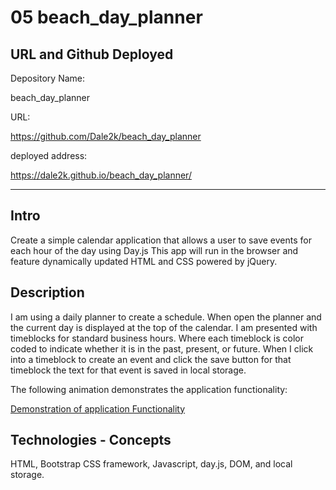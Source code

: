 # 05 beach_day_planner

## URL and Github Deployed

Depository Name:

beach_day_planner

URL:

https://github.com/Dale2k/beach_day_planner

deployed address:

https://dale2k.github.io/beach_day_planner/


__________________________________________________________________

## Intro

Create a simple calendar application that allows a user to save events for each hour of the day using Day.js This app will run in the browser and feature dynamically updated HTML and CSS powered by jQuery.





##  Description

I am using a daily planner to create a schedule. When open the planner
and the current day is displayed at the top of the calendar.
I am presented with timeblocks for standard business hours. Where each timeblock is color coded to indicate whether it is in the past, present, or future.
When I click into a timeblock to create an event and click the save button for that timeblock the text for that event is saved in local storage.


The following animation demonstrates the application functionality:

[Demonstration of application Functionality](https://drive.google.com/file/d/1rm6lnFHPlw5_a59clU4nGjH5DergfLah/view?usp=sharing)

## Technologies - Concepts

HTML, Bootstrap CSS framework, Javascript, day.js, DOM, and local storage.